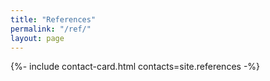 ```yaml
---
title: "References"
permalink: "/ref/"
layout: page
---
```


{%- include contact-card.html contacts=site.references -%}
